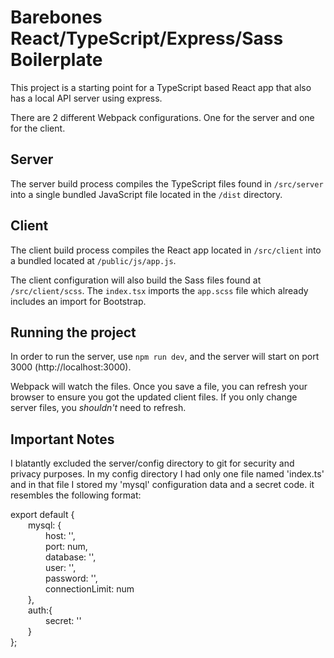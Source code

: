# Barebones React/TypeScript/Express/Sass Boilerplate
This project is a starting point for a TypeScript based React app that also has a local API server using express.

There are 2 different Webpack configurations. One for the server and one for the client.

## Server
The server build process compiles the TypeScript files found in `/src/server` into a single bundled JavaScript file located in the `/dist` directory.

## Client
The client build process compiles the React app located in `/src/client` into a bundled located at `/public/js/app.js`.

The client configuration will also build the Sass files found at `/src/client/scss`. The `index.tsx` imports the `app.scss` file which already includes an import for Bootstrap.

## Running the project
In order to run the server, use `npm run dev`, and the server will start on port 3000 (http://localhost:3000). 

Webpack will watch the files. Once you save a file, you can refresh your browser to ensure you got the updated client files. If you only change server files, you *shouldn't* need to refresh.


## Important Notes
I blatantly excluded the server/config directory to git for security and privacy purposes.
In my config directory I had only one file named 'index.ts' and in that file I stored my 'mysql'
configuration data and a secret code. it resembles the following format:

export default { <br />
&emsp;&emsp;mysql: {<br/>
&emsp;&emsp;&emsp;&emsp;host: '',<br/>
&emsp;&emsp;&emsp;&emsp;port: num, <br/>
&emsp;&emsp;&emsp;&emsp;database: '',<br/>
&emsp;&emsp;&emsp;&emsp;user: '',<br/>
&emsp;&emsp;&emsp;&emsp;password: '',<br/>
&emsp;&emsp;&emsp;&emsp;connectionLimit: num <br/>
&emsp;&emsp;},<br/>
&emsp;&emsp;auth:{<br/>
&emsp;&emsp;&emsp;&emsp;secret: ''<br/>
&emsp;&emsp;}<br/>
};<br/>

